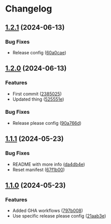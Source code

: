 # Changelog

## [1.2.1](https://github.com/Danwakeem/release-please-v4-with-folders/compare/svc-1@v1.2.0...svc-1@v1.2.1) (2024-06-13)


### Bug Fixes

* Release config ([60a0cae](https://github.com/Danwakeem/release-please-v4-with-folders/commit/60a0cae903fe566ce12603d4e7c993c64f9ef961))

## [1.2.0](https://github.com/Danwakeem/release-please-v4-with-folders/compare/svc-1-v1.1.1...svc-1@v1.2.0) (2024-06-13)


### Features

* First commit ([2385025](https://github.com/Danwakeem/release-please-v4-with-folders/commit/2385025354886503c31aab0f55addf96a9ed9fc3))
* Updated thing ([525551e](https://github.com/Danwakeem/release-please-v4-with-folders/commit/525551e33fda1df49645ac6f4439c208559f3744))


### Bug Fixes

* Release please config ([90a766d](https://github.com/Danwakeem/release-please-v4-with-folders/commit/90a766de0104bda94b9e168a96566f46ae01e095))

## [1.1.1](https://github.com/Danwakeem/release-please-v4-demo/compare/svc-1@v1.1.0...svc-1@v1.1.1) (2024-05-23)


### Bug Fixes

* README with more info ([da4db4e](https://github.com/Danwakeem/release-please-v4-demo/commit/da4db4e97c51feeecf4a3c59116639f388390c7c))
* Reset manifest ([67f1b00](https://github.com/Danwakeem/release-please-v4-demo/commit/67f1b0056554c6ace4e40ff968dee0c96c41b7c0))

## [1.1.0](https://github.com/Danwakeem/release-please-v4-demo/compare/svc-1-v1.0.0...svc-1@v1.1.0) (2024-05-23)


### Features

* Added GHA workflows ([797b008](https://github.com/Danwakeem/release-please-v4-demo/commit/797b0087949daa96ad3f8910d8d7134c09dbb52d))
* Use specific release please config ([21aab3e](https://github.com/Danwakeem/release-please-v4-demo/commit/21aab3e57848dea3b03b34b17d24ab6782f774ed))
